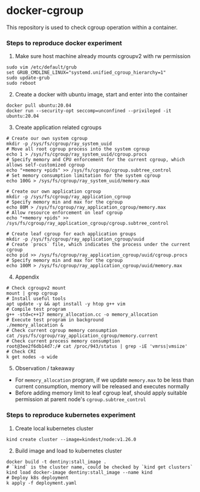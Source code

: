# docker-cgroup
This repository is used to check cgroup operation within a container.

### Steps to reproduce docker experiment
1. Make sure host machine already mounts cgroupv2 with rw permission
```shell
sudo vim /etc/default/grub
set GRUB_CMDLINE_LINUX="systemd.unified_cgroup_hierarchy=1"
sudo update-grub
sudo reboot
```
2. Create a docker with ubuntu image, start and enter into the container
```shell
docker pull ubuntu:20.04
docker run --security-opt seccomp=unconfined --privileged -it ubuntu:20.04
```
3. Create application related cgroups
```shell
# Create our own system cgroup
mkdir -p /sys/fs/cgroup/ray_system_uuid
# Move all root cgroup process into the system cgroup
echo 1 > /sys/fs/cgroup/ray_system_uuid/cgroup.procs
# Specify memory and CPU enforcement for the current cgroup, which allows self-customized cgroup
echo "+memory +pids" >> /sys/fs/cgroup/cgroup.subtree_control
# Set memory consumption limitation for the system cgroup
echo 100G > /sys/fs/cgroup/ray_system_uuid/memory.max

# Create our own application cgroup
mkdir -p /sys/fs/cgroup/ray_application_cgroup
# Specify memory min and max for the cgroup
echo 80M > /sys/fs/cgroup/ray_application_cgroup/memory.max
# Allow resource enforcement on leaf cgroup
echo "+memory +pids" >> /sys/fs/cgroup/ray_application_cgroup/cgroup.subtree_control

# Create leaf cgroup for each application groups
mkdir -p /sys/fs/cgroup/ray_application_cgroup/uuid
# Create `procs` file, which indicates the process under the current cgroup
echo pid >> /sys/fs/cgroup/ray_application_cgroup/uuid/cgroup.procs
# Specify memory min and max for the cgroup
echo 100M > /sys/fs/cgroup/ray_application_cgroup/uuid/memory.max
```
4. Appendix
```shell
# Check cgroupv2 mount
mount | grep cgroup
# Install useful tools
apt update -y && apt install -y htop g++ vim
# Compile test program
g++ -std=c++17 memory_allocation.cc -o memory_allocation
# Execute test program in background
./memory_allocation &
# Check current cgroup memory consumption
cat /sys/fs/cgroup/ray_application_cgroup/memory.current
# Check current process memory consumption
root@3ee2f6db14d7:/# cat /proc/943/status | grep -iE 'vmrss|vmsize'
# Check CRI
k get nodes -o wide
```
5. Observation / takeaway
- For `memory_allocation` program, if we update `memory.max` to be less than current consumption, memory will be released and executes normally
- Before adding memory limit to leaf cgroup leaf, should apply suitable permission at parent node's `cgroup.subtree_control`

### Steps to reproduce kubernetes experiment
1. Create local kubernetes cluster
```shell
kind create cluster --image=kindest/node:v1.26.0
```
2. Build image and load to kubernetes cluster
```shell
docker build -t dentiny:stall_image .
# `kind` is the cluster name, could be checked by `kind get clusters`
kind load docker-image dentiny:stall_image --name kind
# Deploy k8s deployment
k apply -f deployment.yaml
```

